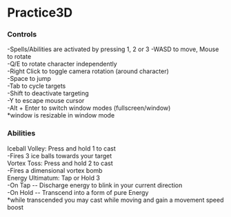 # Practice3D <br />

### Controls <br />
-Spells/Abilities are activated by pressing 1, 2 or 3
-WASD to move, Mouse to rotate <br />
-Q/E to rotate character independently <br />
-Right Click to toggle camera rotation (around character) <br />
-Space to jump <br />
-Tab to cycle targets <br />
-Shift to deactivate targeting <br />
-Y to escape mouse cursor <br />
-Alt + Enter to switch window modes (fullscreen/window) <br />
  *window is resizable in window mode <br />
  
 ### Abilities <br />
 Iceball Volley: Press and hold 1 to cast <br />
 -Fires 3 ice balls towards your target <br />
 Vortex Toss: Press and hold 2 to cast <br />
 -Fires a dimensional vortex bomb <br />
 Energy Ultimatum: Tap or Hold 3 <br />
 -On Tap -- Discharge energy to blink in your current direction <br />
 -On Hold -- Transcend into a form of pure Energy <br />
  *while transcended you may cast while moving and gain a movement speed boost <br />

